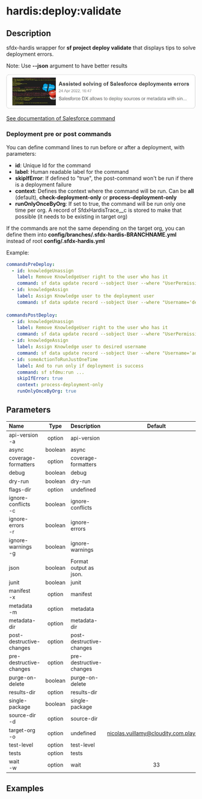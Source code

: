 <!-- This file has been generated with command 'sf hardis:doc:plugin:generate'. Please do not update it manually or it may be overwritten -->
# hardis:deploy:validate

## Description

sfdx-hardis wrapper for **sf project deploy validate** that displays tips to solve deployment errors.

Note: Use **--json** argument to have better results

[![Assisted solving of Salesforce deployments errors](https://github.com/hardisgroupcom/sfdx-hardis/raw/main/docs/assets/images/article-deployment-errors.jpg)](https://nicolas.vuillamy.fr/assisted-solving-of-salesforce-deployments-errors-47f3666a9ed0)

[See documentation of Salesforce command](https://developer.salesforce.com/docs/atlas.en-us.sfdx_cli_reference.meta/sfdx_cli_reference/cli_reference_project_commands_unified.htm#cli_reference_project_deploy_validate_unified)

### Deployment pre or post commands

You can define command lines to run before or after a deployment, with parameters:

- **id**: Unique Id for the command
- **label**: Human readable label for the command
- **skipIfError**: If defined to "true", the post-command won't be run if there is a deployment failure
- **context**: Defines the context where the command will be run. Can be **all** (default), **check-deployment-only** or **process-deployment-only**
- **runOnlyOnceByOrg**: If set to true, the command will be run only one time per org. A record of SfdxHardisTrace__c is stored to make that possible (it needs to be existing in target org)

If the commands are not the same depending on the target org, you can define them into **config/branches/.sfdx-hardis-BRANCHNAME.yml** instead of root **config/.sfdx-hardis.yml**

Example:

```yaml
commandsPreDeploy:
  - id: knowledgeUnassign
    label: Remove KnowledgeUser right to the user who has it
    command: sf data update record --sobject User --where "UserPermissionsKnowledgeUser='true'" --values "UserPermissionsKnowledgeUser='false'" --json
  - id: knowledgeAssign
    label: Assign Knowledge user to the deployment user
    command: sf data update record --sobject User --where "Username='deploy.github@myclient.com'" --values "UserPermissionsKnowledgeUser='true'" --json

commandsPostDeploy:
  - id: knowledgeUnassign
    label: Remove KnowledgeUser right to the user who has it
    command: sf data update record --sobject User --where "UserPermissionsKnowledgeUser='true'" --values "UserPermissionsKnowledgeUser='false'" --json
  - id: knowledgeAssign
    label: Assign Knowledge user to desired username
    command: sf data update record --sobject User --where "Username='admin-yser@myclient.com'" --values "UserPermissionsKnowledgeUser='true'" --json
  - id: someActionToRunJustOneTime
    label: And to run only if deployment is success
    command: sf sfdmu:run ...
    skipIfError: true
    context: process-deployment-only
    runOnlyOnceByOrg: true
```


## Parameters

| Name                     |  Type   | Description              |                Default                 | Required | Options |
|:-------------------------|:-------:|:-------------------------|:--------------------------------------:|:--------:|:-------:|
| api-version<br/>-a       | option  | api-version              |                                        |          |         |
| async                    | boolean | async                    |                                        |          |         |
| coverage-formatters      | option  | coverage-formatters      |                                        |          |         |
| debug                    | boolean | debug                    |                                        |          |         |
| dry-run                  | boolean | dry-run                  |                                        |          |         |
| flags-dir                | option  | undefined                |                                        |          |         |
| ignore-conflicts<br/>-c  | boolean | ignore-conflicts         |                                        |          |         |
| ignore-errors<br/>-r     | boolean | ignore-errors            |                                        |          |         |
| ignore-warnings<br/>-g   | boolean | ignore-warnings          |                                        |          |         |
| json                     | boolean | Format output as json.   |                                        |          |         |
| junit                    | boolean | junit                    |                                        |          |         |
| manifest<br/>-x          | option  | manifest                 |                                        |          |         |
| metadata<br/>-m          | option  | metadata                 |                                        |          |         |
| metadata-dir             | option  | metadata-dir             |                                        |          |         |
| post-destructive-changes | option  | post-destructive-changes |                                        |          |         |
| pre-destructive-changes  | option  | pre-destructive-changes  |                                        |          |         |
| purge-on-delete          | boolean | purge-on-delete          |                                        |          |         |
| results-dir              | option  | results-dir              |                                        |          |         |
| single-package           | boolean | single-package           |                                        |          |         |
| source-dir<br/>-d        | option  | source-dir               |                                        |          |         |
| target-org<br/>-o        | option  | undefined                | nicolas.vuillamy@cloudity.com.playnico |          |         |
| test-level               | option  | test-level               |                                        |          |         |
| tests                    | option  | tests                    |                                        |          |         |
| wait<br/>-w              | option  | wait                     |                   33                   |          |         |

## Examples


